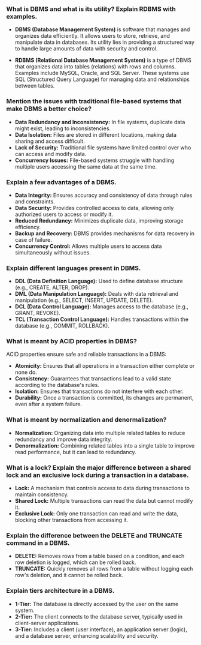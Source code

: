 ### What is DBMS and what is its utility? Explain RDBMS with examples.

- **DBMS (Database Management System)** is software that manages and organizes data efficiently. It allows users to store, retrieve, and manipulate data in databases. Its utility lies in providing a structured way to handle large amounts of data with security and control.

- **RDBMS (Relational Database Management System)** is a type of DBMS that organizes data into tables (relations) with rows and columns. Examples include MySQL, Oracle, and SQL Server. These systems use SQL (Structured Query Language) for managing data and relationships between tables.

### Mention the issues with traditional file-based systems that make DBMS a better choice?

- **Data Redundancy and Inconsistency:** In file systems, duplicate data might exist, leading to inconsistencies.
- **Data Isolation:** Files are stored in different locations, making data sharing and access difficult.
- **Lack of Security:** Traditional file systems have limited control over who can access and modify data.
- **Concurrency Issues:** File-based systems struggle with handling multiple users accessing the same data at the same time.

### Explain a few advantages of a DBMS.

- **Data Integrity:** Ensures accuracy and consistency of data through rules and constraints.
- **Data Security:** Provides controlled access to data, allowing only authorized users to access or modify it.
- **Reduced Redundancy:** Minimizes duplicate data, improving storage efficiency.
- **Backup and Recovery:** DBMS provides mechanisms for data recovery in case of failure.
- **Concurrency Control:** Allows multiple users to access data simultaneously without issues.

### Explain different languages present in DBMS.

- **DDL (Data Definition Language):** Used to define database structure (e.g., CREATE, ALTER, DROP).
- **DML (Data Manipulation Language):** Deals with data retrieval and manipulation (e.g., SELECT, INSERT, UPDATE, DELETE).
- **DCL (Data Control Language):** Manages access to the database (e.g., GRANT, REVOKE).
- **TCL (Transaction Control Language):** Handles transactions within the database (e.g., COMMIT, ROLLBACK).

### What is meant by ACID properties in DBMS?

ACID properties ensure safe and reliable transactions in a DBMS:

- **Atomicity:** Ensures that all operations in a transaction either complete or none do.
- **Consistency:** Guarantees that transactions lead to a valid state according to the database's rules.
- **Isolation:** Ensures that transactions do not interfere with each other.
- **Durability:** Once a transaction is committed, its changes are permanent, even after a system failure.

### What is meant by normalization and denormalization?

- **Normalization:** Organizing data into multiple related tables to reduce redundancy and improve data integrity.
- **Denormalization:** Combining related tables into a single table to improve read performance, but it can lead to redundancy.

### What is a lock? Explain the major difference between a shared lock and an exclusive lock during a transaction in a database.

- **Lock:** A mechanism that controls access to data during transactions to maintain consistency.
- **Shared Lock:** Multiple transactions can read the data but cannot modify it.
- **Exclusive Lock:** Only one transaction can read and write the data, blocking other transactions from accessing it.

### Explain the difference between the DELETE and TRUNCATE command in a DBMS.

- **DELETE:** Removes rows from a table based on a condition, and each row deletion is logged, which can be rolled back.
- **TRUNCATE:** Quickly removes all rows from a table without logging each row's deletion, and it cannot be rolled back.

### Explain tiers architecture in a DBMS.

- **1-Tier:** The database is directly accessed by the user on the same system.
- **2-Tier:** The client connects to the database server, typically used in client-server applications.
- **3-Tier:** Includes a client (user interface), an application server (logic), and a database server, enhancing scalability and security.
